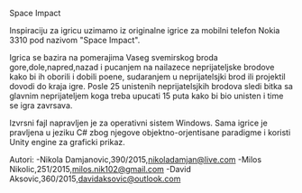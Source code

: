 Space Impact

Inspiraciju za igricu uzimamo iz originalne igrice za mobilni telefon Nokia 3310 pod nazivom "Space Impact".

Igrica se bazira na pomerajima Vaseg svemirskog broda gore,dole,napred,nazad i pucanjem na nailazece neprijateljske brodove kako bi ih oborili i dobili poene, sudaranjem u neprijatelsjki brod ili projektil dovodi do kraja igre. Posle 25 unistenih neprijatelsjkih brodova sledi bitka sa glavnim neprijateljem koga treba upucati 15 puta kako bi bio unisten i time se igra zavrsava.

Izvrsni fajl napravljen je za operativni sistem Windows. Sama igrice je pravljena u jeziku C# zbog njegove objektno-orjentisane paradigme i koristi Unity engine za graficki prikaz.

Autori: 
-Nikola Damjanovic,390/2015,nikoladamjan@live.com 
-Milos Nikolic,251/2015,milos.nik102@gmail.com 
-David Aksovic,360/2015,davidaksovic@outlook.com
